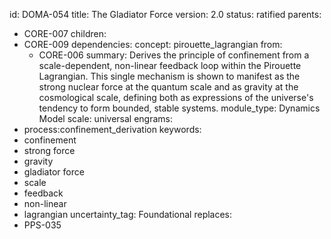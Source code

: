id: DOMA-054
title: The Gladiator Force
version: 2.0
status: ratified
parents:
- CORE-007
children:
- CORE-009
dependencies:
  concept: pirouette_lagrangian
  from:
  - CORE-006
summary: Derives the principle of confinement from a scale-dependent, non-linear feedback
  loop within the Pirouette Lagrangian. This single mechanism is shown to manifest
  as the strong nuclear force at the quantum scale and as gravity at the cosmological
  scale, defining both as expressions of the universe's tendency to form bounded,
  stable systems.
module_type: Dynamics Model
scale: universal
engrams:
- process:confinement_derivation
keywords:
- confinement
- strong force
- gravity
- gladiator force
- scale
- feedback
- non-linear
- lagrangian
uncertainty_tag: Foundational
replaces:
- PPS-035